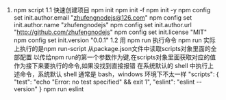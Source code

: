 1. npm script
1.1 快速创建项目
npm init
npm init -f
npm init -y
npm config set init.author.email "zhufengnodejs@126.com"
npm config set init.author.name "zhufengnodejs"
npm config set init.author.url "http://github.com/zhufengnodejs"
npm config set init.license "MIT"
npm config set init.version "0.0.1"
1.2 用 npm run 执行命令
npm run 实际上执行的是npm run-script
从package.json文件中读取scripts对象里面的全部配置
以传给npm run的第一个参数作为键,在scripts对象里面获取对应的值作为接下来要执行的命令,如果没找到直接报错
在系统默认的 shell 中执行上述命令，系统默认 shell 通常是 bash，windows 环境下不太一样
  "scripts": {
    "test": "echo \"Error: no test specified\" && exit 1",
    "eslint": "eslint --version"
  }
npm run eslint